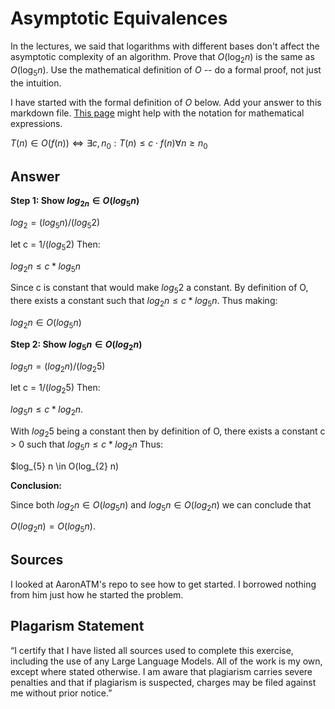 # Asymptotic Equivalences

In the lectures, we said that logarithms with different bases don't affect the
asymptotic complexity of an algorithm. Prove that $O(\log_{2} n)$ is the same as
$O(\log_{5} n)$. Use the mathematical definition of $O$ -- do a formal proof,
not just the intuition.

I have started with the formal definition of $O$ below. Add your answer to this
markdown file. [This
page](https://docs.github.com/en/get-started/writing-on-github/working-with-advanced-formatting/writing-mathematical-expressions)
might help with the notation for mathematical expressions.

$T(n) \in O(f(n)) \iff \exists c, n_0: T(n) \leq c \cdot f(n) \forall n \geq n_0$

## Answer

**Step 1: Show $log_{2n} \in O(log_{5} n)$**

$log_{2} = (log_{5}n)/(log_{5}2)$

let c = $1 / (log_{5} 2)$ Then: 

$log_{2}n \leq c * log_{5}n$ 

Since c is constant that would make $log_{5} 2$ a constant. By definition of O, there exists a constant such that $log_{2} n \leq c * log_{5} n$. Thus making: 

$log_{2}n \in O(log_{5}n)$ 

**Step 2: Show $log_{5}n \in O(log_{2}n)$**

$log_{5}n = (log_{2}n)/(log_{2}5)$

let c = $1 / (log_{2}5)$ Then: 

$log_{5} n \leq c * log_{2} n$. 

With $log_{2} 5$ being a constant then by definition of O, there exists a constant c > 0 such that $log_{5} n \leq c * log_{2} n$ Thus: 

$log_{5} n \in O(log_{2} n) 

**Conclusion:**

Since both $log_{2} n \in O(log_{5} n)$ and $log_{5} n \in O(log_{2} n)$ we can conclude that 

$O(log_{2} n) = O(log_{5} n)$. 

## Sources 
I looked at AaronATM's repo to see how to get started. I borrowed nothing from him just how he started the problem. 

## Plagarism Statement
“I certify that I have listed all sources used to complete this exercise, including the use of any Large Language Models. All of the work is my own, except where stated otherwise. I am aware that plagiarism carries severe penalties and that if plagiarism is suspected, charges may be filed against me without prior notice.”
